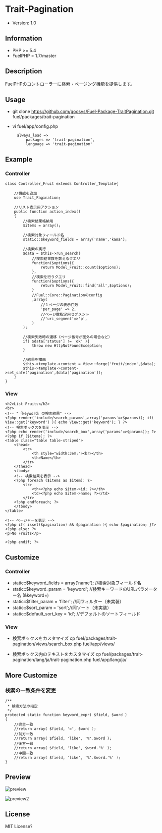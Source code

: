 # Trait-Pagination

* Version: 1.0

## Information

* PHP >= 5.4
* FuelPHP = 1.7/master

## Description

FuelPHPのコントローラーに検索・ページング機能を提供します。

## Usage

* git clone https://github.com/goosys/Fuel-Package-TraitPagination.git fuel/packages/trait-pagination
* vi fuel/app/config.php

		always_load => 
			packages => 'trait-pagination',
			language => 'trait-pagination'



## Example

### Controller
	
	class Controller_Fruit extends Controller_Template{
		
		//機能を追加
		use Trait_Pagination;
		
		//リスト表示用アクション
		public function action_index()
		{
			//検索結果格納用
			$items = array(); 
			
			//検索対象フィールド名
			static::$keyword_fields = array('name','kana');
			
			//検索の実行
			$data = $this->run_search(
				//検索結果数を数えるクエリ
				function($options){
					return Model_Fruit::count($options);
				},
				//検索を行うクエリ
				function($options){
					return Model_Fruit::find('all',$options);
				}
				//Fuel::Core::Paginationのconfig
				,array(
					//１ページの表示件数
					'per_page' => 2,
					//ページ数指定用セグメント
					//'uri_segment'=>'p',
				)
			);
			
			//検索失敗時の遷移（ページ番号が圏外の場合など）
			if( $data['status'] != 'ok' ){
				throw new HttpNotFoundException;
			}
			
			//結果を描画
			$this->template->content = View::forge('fruit/index',$data);
			$this->template->content->set_safe('pagination',$data['pagination']);
		}
	}


### View

	<h2>List Fruits</h2>
	<br>
	<!-- "「keyword」の検索結果" -->
	<?php render('include/search_params',array('params'=>$params)); if( View::get('keyword') ){ echo View::get('keyword'); } ?>
	<!-- 検索ボックスを表示 -->
	<?php echo render('include/search_box',array('params'=>$params)); ?>
	<?php if ($items): ?>
	<table class="table table-striped">
		<thead>
			<tr>
				<th style="width:3em;"><br></th>
				<th>Name</th>
			</tr>
		</thead>
		<tbody>
		<!-- 検索結果を表示 -->
		<?php foreach ($items as $item): ?>
			<tr>
				<th><?php echo $item->id; ?></th>
				<td><?php echo $item->name; ?></td>
			</tr>
		<?php endforeach; ?>
		</tbody>
	</table>

	<!-- ページャーを表示 -->
	<?php if( isset($pagination) && $pagination ){ echo $pagination; }?>
	<?php else: ?>
	<p>No Fruits</p>

	<?php endif; ?>

## Customize

### Controller

* static::$keyword_fields = array('name'); //検索対象フィールド名
* static::$keyword_param = 'keyword'; //検索キーワードのURLパラメーター名 (&keyword=)
* static::$filter_param  = 'filter'; //同フィルター（未実装）
* static::$sort_param    = 'sort';//同ソート（未実装）
* static::$default_sort_key = 'id'; //デフォルトのソートフィールド

### View

* 検索ボックスをカスタマイズ
    cp fuel/packages/trait-pagination/views/search_box.php fuel/app/views/

* 検索ボックス内のテキストをカスタマイズ
    cp fuel/packages/trait-pagination/lang/ja/trait-pagination.php fuel/app/lang/ja/

## More Customize

### 検索の一致条件を変更

	/**
	 * 検索方法の指定
	 */
	protected static function keyword_expr( $field, $word )
	{ 
		//完全一致
		//return array( $field, '=', $word ); 
		//前方一致
		//return array( $field, 'like', '%'.$word ); 
		//後方一致
		//return array( $field, 'like', $word.'%' ); 
		//中間一致
		//return array( $field, 'like', '%'.$word.'%' ); 
	}


## Preview

![preview](https://cloud.githubusercontent.com/assets/4225334/2688009/c3a09ca2-c27d-11e3-98d5-23e4c3fe3200.PNG)

![preview2](https://cloud.githubusercontent.com/assets/4225334/2688055/1d4c6528-c27f-11e3-9a74-d0fb8f8a38c3.PNG)

## License

MIT License?

 